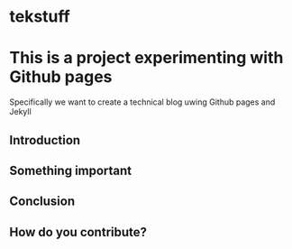 tekstuff
========

# This is a project experimenting with Github pages

Specifically we want to create a technical blog uwing Github pages and Jekyll

## Introduction

## Something important

## Conclusion

## How do you contribute?
